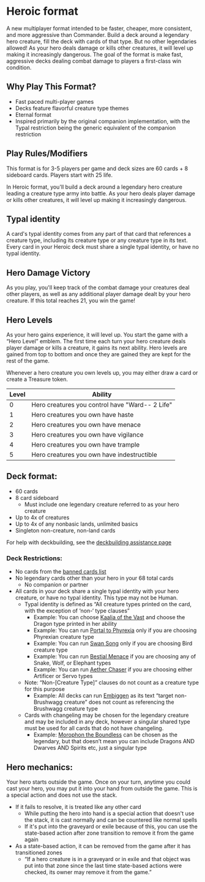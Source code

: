 # Heroic format
A new multiplayer format intended to be faster, cheaper, more consistent, and more aggressive than Commander. Build a deck around a legendary hero creature, fill the deck with cards of that type. But no other legendaries allowed! As your hero deals damage or kills other creatures, it will level up making it increasingly dangerous. The goal of the format is make fast, aggressive decks dealing combat damage to players a first-class win condition. 

## Why Play This Format?
* Fast paced multi-player games
* Decks feature flavorful creature type themes
* Eternal format
* Inspired primarily by the original companion implementation, with the Typal restriction being the generic equivalent of the companion restriction

## Play Rules/Modifiers
This format is for 3-5 players per game and deck sizes are 60 cards + 8 sideboard cards. Players start with 25 life.

In Heroic format, you'll build a deck around a legendary hero creature leading a creature type army into battle. As your hero deals player damage or kills other creatures, it will level up making it increasingly dangerous.

## Typal identity
A card's typal identity comes from any part of that card that references a creature type, including its creature type or any creature type in its text. Every card in your Heroic deck must share a single typal identity, or have no typal identity.

## Hero Damage Victory
As you play, you'll keep track of the combat damage your creatures deal other players, as well as any additional player damage dealt by your hero creature. If this total reaches 21, you win the game!

## Hero Levels
As your hero gains experience, it will level up. You start the game with a “Hero Level” emblem. The first time each turn your hero creature deals player damage or kills a creature, it gains its next ability. Hero levels are gained from top to bottom and once they are gained they are kept for the rest of the game. 

Whenever a hero creature you own levels up, you may either draw a card or create a Treasure token.

| Level  | Ability |
| ------------- | ------------- |
| 0  | Hero creatures you control have "Ward-- 2 Life" | 
| 1  | Hero creatures you own have haste |
| 2  | Hero creatures you own have menace | 
| 3  | Hero creatures you own have vigilance | 
| 4  | Hero creatures you own have trample |
| 5  | Hero creatures you own have indestructible | 

## Deck format:
* 60 cards
* 8 card sideboard
	* Must include one legendary creature referred to as your hero creature
* Up to 4x of creatures
* Up to 4x of any nonbasic lands, unlimited basics
* Singleton non-creature, non-land cards

For help with deckbuilding, see the [deckbuilding assistance page](DECKBUILDING.MD)

### Deck Restrictions: 
* No cards from the [banned cards list](BANLIST.MD)
* No legendary cards other than your hero in your 68 total cards
	* No companion or partner
* All cards in your deck share a single typal identity with your hero creature, or have no typal identity. This type may not be Human.
	* Typal identity is defined as “All creature types printed on the card, with the exception of ‘non-‘ type clauses”
		* Example: You can choose [Kaalia of the Vast](https://scryfall.com/card/2x2/235/kaalia-of-the-vast) and choose the Dragon type printed in her ability
		* Example: You can run [Portal to Phyrexia](https://scryfall.com/card/bro/240/portal-to-phyrexia) only if you are choosing Phyrexian creature type
		* Example: You can run [Swan Song](https://scryfall.com/card/c16/98/swan-song) only if you are choosing Bird creature type
		* Example: You can run [Bestial Menace](https://scryfall.com/card/mic/134/bestial-menace) if you are choosing any of Snake, Wolf, or Elephant types
		* Example: You can run [Aether Chaser](https://scryfall.com/card/aer/76/aether-chaser) if you are choosing either Artificer or Servo types
	* Note: “Non-[Creature Type]” clauses do not count as a creature type for this purpose
		* Example: All decks can run [Embiggen](https://scryfall.com/card/unf/137/embiggen) as its text “target non-Brushwagg creature” does not count as referencing the Brushwagg creature type
	* Cards with changeling may be chosen for the legendary creature and may be included in any deck, however a singular shared type must be used for all cards that do not have changeling.
		* Example: [Morophon the Boundless](https://scryfall.com/card/cmm/3/morophon-the-boundless) can be chosen as the legendary, but that doesn’t mean you can include Dragons AND Dwarves AND Spirits etc, just a singular type

## Hero mechanics:
Your hero starts outside the game. Once on your turn, anytime you could cast your hero, you may put it into your hand from outside the game. This is a special action and does not use the stack.
* If it fails to resolve, it is treated like any other card
	* While putting the hero into hand is a special action that doesn't use the stack, it is cast normally and can be countered like normal spells
	* If it's put into the graveyard or exile because of this, you can use the state-based action after zone transition to remove it from the game again
* As a state-based action, it can be removed from the game after it has transitioned zones
	* “If a hero creature is in a graveyard or in exile and that object was put into that zone since the last time state-based actions were checked, its owner may remove it from the game.”
